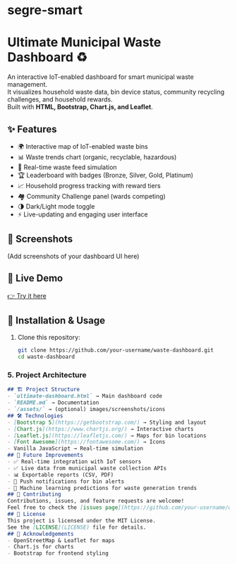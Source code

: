 # segre-smart
# Ultimate Municipal Waste Dashboard ♻️

An interactive IoT-enabled dashboard for smart municipal waste management.  
It visualizes household waste data, bin device status, community recycling challenges, and household rewards.  
Built with **HTML, Bootstrap, Chart.js, and Leaflet**.
## ✨ Features
- 🌍 Interactive map of IoT-enabled waste bins  
- 📊 Waste trends chart (organic, recyclable, hazardous)  
- 🔔 Real-time waste feed simulation  
- 🏆 Leaderboard with badges (Bronze, Silver, Gold, Platinum)  
- 📈 Household progress tracking with reward tiers  
- 🏘️ Community Challenge panel (wards competing)  
- 🌗 Dark/Light mode toggle  
- ⚡ Live-updating and engaging user interface  
## 📸 Screenshots
(Add screenshots of your dashboard UI here)

## 🚀 Live Demo
[👉 Try it here](https://your-demo-link.com)  
## 🔧 Installation & Usage
1. Clone this repository:
   ```bash
   git clone https://github.com/your-username/waste-dashboard.git
   cd waste-dashboard

### 5. **Project Architecture**
```md
## 🏗️ Project Structure
- `ultimate-dashboard.html` → Main dashboard code  
- `README.md` → Documentation  
- `/assets/` → (optional) images/screenshots/icons  
## 🛠️ Technologies
- [Bootstrap 5](https://getbootstrap.com/) → Styling and layout  
- [Chart.js](https://www.chartjs.org/) → Interactive charts  
- [Leaflet.js](https://leafletjs.com/) → Maps for bin locations  
- [Font Awesome](https://fontawesome.com/) → Icons  
- Vanilla JavaScript → Real-time simulation  
## 🚧 Future Improvements
- ✅ Real-time integration with IoT sensors  
- ✅ Live data from municipal waste collection APIs  
- 📊 Exportable reports (CSV, PDF)  
- 🔔 Push notifications for bin alerts  
- 🤖 Machine learning predictions for waste generation trends  
## 🤝 Contributing
Contributions, issues, and feature requests are welcome!  
Feel free to check the [issues page](https://github.com/your-username/waste-dashboard/issues).
## 📜 License
This project is licensed under the MIT License.  
See the [LICENSE](LICENSE) file for details.
## 🙏 Acknowledgements
- OpenStreetMap & Leaflet for maps  
- Chart.js for charts  
- Bootstrap for frontend styling  

